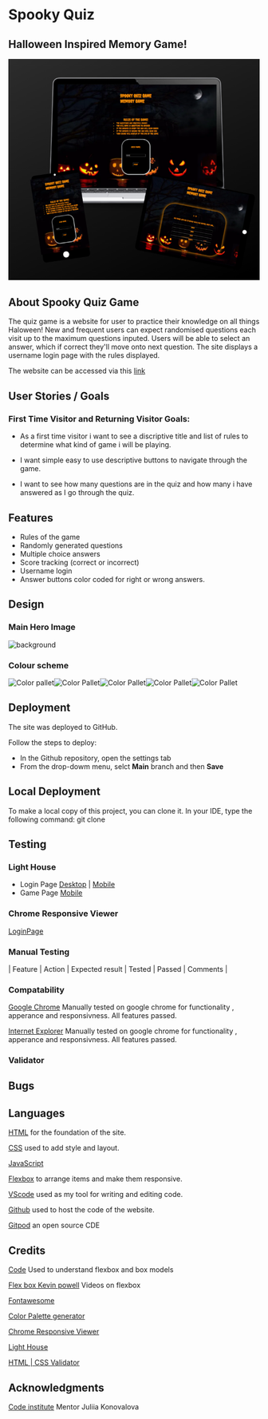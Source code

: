 # Spooky Quiz 
## Halloween Inspired Memory Game!

![HaloweenGame](assets/img/haloween_game.png)

## About Spooky Quiz Game

The quiz game is a website for user to practice their knowledge on all things Haloween!
New and frequent users can expect randomised questions each visit up to the maximum questions inputed. 
Users will be able to select an answer, which if correct they'll move onto next question. 
The site displays a username login page with the rules displayed.


The website can be accessed via this [link](https://hewers89.github.io/HalloweenGame/)

## User Stories / Goals

### First Time Visitor and Returning Visitor Goals:
* As a first time visitor i want to see a discriptive title and list of rules to determine what kind of game i will be playing.

* I want simple easy to use descriptive buttons to navigate through the game.

* I want to see how many questions are in the quiz and how many i have answered as I go through the quiz.

## Features

- Rules of the game
- Randomly generated questions 
- Multiple choice answers
- Score tracking (correct or incorrect)
- Username login
- Answer buttons color coded for right or wrong answers.

## Design

### Main Hero Image

![background]( /HalloweenGame/assets/img/background.png)

### Colour scheme

![Color pallet](/HalloweenGame/assets/documentation//color1.png)![Color Pallet](/HalloweenGame/assets/documentation//color2.png)![Color Pallet](/HalloweenGame/assets/documentation//color3.png)![Color Pallet](/HalloweenGame/assets/documentation/color4.png)![Color Pallet](/HalloweenGame/assets/documentation/color5.png)


## Deployment

The site was deployed to GitHub.

Follow the steps to deploy:

- In the Github repository, open the settings tab
- From the drop-dowm menu, selct **Main** branch and then **Save**

## Local Deployment

To make a local copy of this project, you can clone it. In your IDE, type the following command:
git clone

## Testing

### Light House

- Login Page [Desktop](/HalloweenGame/assets/documentation/Lighthouse_performance1_desktop.pdf) |
  [Mobile](/HalloweenGame/assets/documentation/Lighthouse_performance1_mobile.pdf)
- Game Page [Mobile](/HalloweenGame/assets/documentation/Lighthouse_performance_desktop.pdf)

### Chrome Responsive Viewer

[LoginPage](HalloweenGame\assets\documentation\chrome_responsive_viewer_loginpage.png)
### Manual Testing

| Feature | Action | Expected result | Tested | Passed | Comments |

### Compatability

[Google Chrome](https;//google.co.uk) Manually tested on google chrome for functionality , apperance and responsivness. All features passed.

[Internet Explorer](https://www.microsoft.com/en-gb/download/internet-explorer.aspx) Manually tested on google chrome for functionality , apperance and responsivness. All features passed.

### Validator

## Bugs

## Languages

[HTML](https://www.w3schools.com/html/) for the foundation of the site.

[CSS](https://developer.mozilla.org/en-US/docs/Web/CSS) used to add style and layout.

[JavaScript]()

[Flexbox](https://developer.mozilla.org/en-US/docs/Learn/CSS/CSS_layout/Flexbox) to arrange items and make them responsive.



[VScode](https://code.visualstudio.com/) used as my tool for writing and editing code.

[Github](https://github.com/) used to host the code of the website.

[Gitpod](https://www.gitpod.io/) an open source CDE


## Credits

[Code](https://www.w3schools.com) Used to understand flexbox and box models

[Flex box Kevin powell](https://www.youtube.com/watch?v=vQAvjof1oe4) Videos on flexbox

[Fontawesome](https://fontawesome.com/)

[Color Palette generator](https://convertingcolors.com/)

[Chrome Responsive Viewer](https://chrome.google.com/webstore/detail/responsive-viewer/inmopeiepgfljkpkidclfgbgbmfcennb)

[Light House](https://developer.chrome.com/docs/lighthouse/overview/)

[HTML | CSS Validator](https://validator.w3.org/nu/)

## Acknowledgments

[Code institute](https://learn.codeinstitute.net/) Mentor Juliia Konovalova
